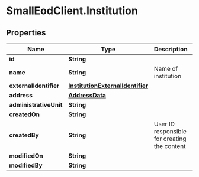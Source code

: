 # SmallEodClient.Institution

## Properties

Name | Type | Description | Notes
------------ | ------------- | ------------- | -------------
**id** | **String** |  | [readonly] 
**name** | **String** | Name of institution | 
**externalIdentifier** | [**InstitutionExternalIdentifier**](InstitutionExternalIdentifier.md) |  | [optional] 
**address** | [**AddressData**](AddressData.md) |  | [optional] 
**administrativeUnit** | **String** |  | [optional] 
**createdOn** | **String** |  | [readonly] 
**createdBy** | **String** | User ID responsible for creating the content | [readonly] 
**modifiedOn** | **String** |  | [readonly] 
**modifiedBy** | **String** |  | [readonly] 


